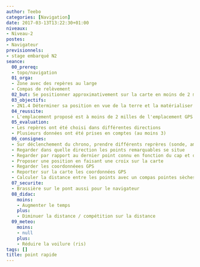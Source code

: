 ```yaml
---
author: Teebo
categories: [Navigation]
date: 2017-03-13T13:22:30+01:00
niveaux:
- Niveau-2
postes:
- Navigateur
previsionnels:
- stage embarqué N2
seance:
  00_prereq:
  - topo/navigation
  01_orga:
  - Zone avec des repères au large
  - Compas de relèvement
  02_but: Se positionner approximativement sur la carte en moins de 2 minutes
  03_objectifs:
  - 2N1.4 Déterminer sa position en vue de la terre et la matérialiser sur une carte
  04_reussite:
  - L'emplacement proposé est à moins de 2 milles de l'emplacement GPS / point moniteur
  05_evaluation:
  - Les repères ont été choisi dans différentes directions
  - Plusieurs données ont été prises en comptes (au moins 3)
  06_consignes:
  - Sur déclenchement du chrono, prendre différents reprères (sonde, amers)
  - Regarder dans quelle direction les points remarquables se situe
  - Regarder par rapport au dernier point connu en fonction du cap et de la vitesse
  - Proposer une position en faisant une croix sur la carte
  - Regarder les coordonnéees GPS
  - Reporter sur la carte les coordonnées GPS
  - Calculer la distance entre les points avec un compas pointes sèches
  07_securite:
  - Brassière sur le pont aussi pour le navigateur
  08_didac:
    moins:
    - Augmenter le temps
    plus:
    - Diminuer la distance / compétition sur la distance
  09_meteo:
    moins:
    - null
    plus:
    - Réduire la voilure (ris)
tags: []
title: point rapide
---
```


